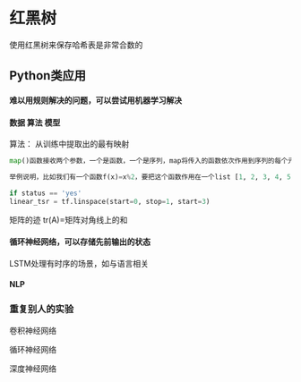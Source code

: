 # 红黑树

使用红黑树来保存哈希表是非常合数的



## Python类应用

#### 难以用规则解决的问题，可以尝试用机器学习解决





#### 数据  算法  模型



算法： 从训练中提取出的最有映射



```python
map()函数接收两个参数，一个是函数，一个是序列，map将传入的函数依次作用到序列的每个元素，并把结果作为新的list返回。

举例说明，比如我们有一个函数f(x)=x%2，要把这个函数作用在一个list [1, 2, 3, 4, 5, 6, 7, 8, 9]上，就可以用map()实现
```

```python
if status == 'yes'
linear_tsr = tf.linspace(start=0, stop=1, start=3)
```





矩阵的迹 tr(A)=矩阵对角线上的和



#### 循环神经网络，可以存储先前输出的状态

LSTM处理有时序的场景，如与语言相关



#### NLP





### 重复别人的实验

卷积神经网络

循环神经网络

深度神经网络
